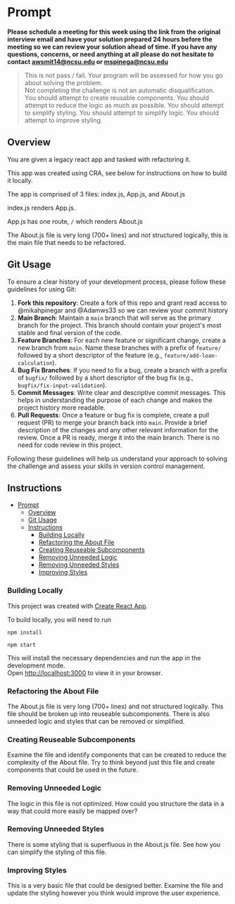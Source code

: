 # Prompt  
**Please schedule a meeting for this week using the link from the original interview email and have your solution prepared 24 hours before the meeting so we can review your solution ahead of time. If you have any questions, concerns, or need anything at all please do not hesitate to contact awsmit14@ncsu.edu or mspinega@ncsu.edu** 

> This is not pass / fail. Your program will be assessed for how you go about solving the problem.  
> Not completing the challenge is not an automatic disqualification.  
> You should attempt to create reusable components.
> You should attempt to reduce the logic as much as possible.
> You should attempt to simplify styling.
> You should attempt to simplify logic.
> You should attempt to improve styling.

## Overview

You are given a legacy react app and tasked with refactoring it.    
  
This app was created using CRA, see below for instructions on how to build it locally. 
  
The app is comprised of 3 files: index.js, App.js, and About.js
  
index.js renders App.js.
  
App.js has one route, `/` which renders About.js
  
The About.js file is very long (700+ lines) and not structured logically, this is the main file that needs to be refactored.
    
## Git Usage
To ensure a clear history of your development process, please follow these guidelines for using Git:
1. **Fork this repository**: Create a fork of this repo and grant read access to @mikahpinegar and @Adamws33 so we can review your commit history
2. **Main Branch**: Maintain a `main` branch that will serve as the primary branch for the project. This branch should contain your project's most stable and final version of the code.
3. **Feature Branches**: For each new feature or significant change, create a new branch from `main`. Name these branches with a prefix of `feature/` followed by a short descriptor of the feature (e.g., `feature/add-loan-calculation`).
4. **Bug Fix Branches**: If you need to fix a bug, create a branch with a prefix of `bugfix/` followed by a short descriptor of the bug fix (e.g., `bugfix/fix-input-validation`).
5. **Commit Messages**: Write clear and descriptive commit messages. This helps in understanding the purpose of each change and makes the project history more readable.
6. **Pull Requests**: Once a feature or bug fix is complete, create a pull request (PR) to merge your branch back into `main`. Provide a brief description of the changes and any other relevant information for the review. Once a PR is ready, merge it into the main branch. There is no need for code review in this project.

Following these guidelines will help us understand your approach to solving the challenge and assess your skills in version control management.

## Instructions

- [Prompt](#prompt)
  - [Overview](#overview)
  - [Git Usage](#git-usage)
  - [Instructions](#instructions)
    - [Building Locally](#building-locally)
    - [Refactoring the About File](#refactoring-the-about-file)
    - [Creating Reuseable Subcomponents](#creating-reuseable-subcomponents)
    - [Removing Unneeded Logic](#removing-unneeded-logic)
    - [Removing Unneeded Styles](#removing-unneeded-styles)
    - [Improving Styles](#improving-styles)

### Building Locally
This project was created with [Create React App](https://github.com/facebook/create-react-app).

To build locally, you will need to run

`npm install`

`npm start`

This will install the necessary dependencies and run the app in the development mode.\
Open [http://localhost:3000](http://localhost:3000) to view it in your browser.

### Refactoring the About File
The About.js file is very long (700+ lines) and not structured logically. This file should be broken up into reuseable subcomponents. There is also unneeded logic and styles that can be removed or simplified. 

### Creating Reuseable Subcomponents
Examine the file and identify components that can be created to reduce the complexity of the About file. Try to think beyond just this file and create components that could be used in the future.

### Removing Unneeded Logic
The logic in this file is not optimized. How could you structure the data in a way that could more easily be mapped over?

### Removing Unneeded Styles
There is some styling that is superfluous in the About.js file. See how you can simplify the styling of this file.

### Improving Styles
This is a very basic file that could be designed better. Examine the file and update the styling however you think would improve the user experience.
  


